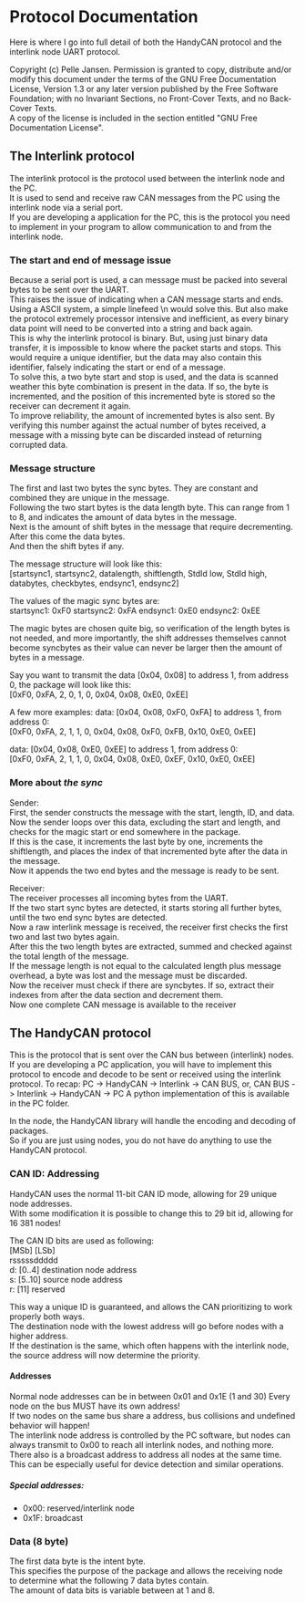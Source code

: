 # Protocol Documentation
Here is where I go into full detail of both the HandyCAN protocol and the interlink node UART protocol.  

Copyright (c) Pelle Jansen.
Permission is granted to copy, distribute and/or modify this document
under the terms of the GNU Free Documentation License, Version 1.3
or any later version published by the Free Software Foundation;
with no Invariant Sections, no Front-Cover Texts, and no Back-Cover Texts.  
A copy of the license is included in the section entitled "GNU
Free Documentation License". 


## The Interlink protocol
The interlink protocol is the protocol used between the interlink node and the PC.  
It is used to send and receive raw CAN messages from the PC using the interlink node via a serial port.  
If you are developing a application for the PC, this is the protocol you need to implement in your program 
to allow communication to and from the interlink node.  
  
### The start and end of message issue
Because a serial port is used, a can message must be packed into several bytes to be sent over the UART.  
This raises the issue of indicating when a CAN message starts and ends.  
Using a ASCII system, a simple linefeed \n would solve this.
But also make the protocol extremely processor intensive and inefficient, as every
binary data point will need to be converted into a string and back again.  
This is why the interlink protocol is binary.
But, using just binary data transfer, it is impossible to know where the packet starts and stops.
This would require a unique identifier, but the data may also contain this identifier, 
falsely indicating the start or end of a message.  
To solve this, a two byte start and stop is used, and the data is scanned weather this byte combination
is present in the data. If so, the byte is incremented, and the position of this incremented byte is stored 
so the receiver can decrement it again.  
To improve reliability, the amount of incremented bytes is also sent. By verifying this number
against the actual number of bytes received, a message with a missing byte can be discarded instead 
of returning corrupted data.  

### Message structure
The first and last two bytes the sync bytes.
They are constant and combined they are unique in the message.  
Following the two start bytes is the data length byte. 
This can range from 1 to 8, and indicates the amount of data bytes in the message.  
Next is the amount of shift bytes in the message that require decrementing.  
After this come the data bytes.  
And then the shift bytes if any.  

The message structure will look like this:  
[startsync1, startsync2, datalength, shiftlength, StdId low, StdId high, databytes, checkbytes, endsync1, endsync2]

The values of the magic sync bytes are:  
startsync1: 0xF0
startsync2: 0xFA
endsync1: 0xE0
endsync2: 0xEE

The magic bytes are chosen quite big, so verification of the length bytes is not needed, and more importantly,
the shift addresses themselves cannot become syncbytes as their value can never be larger then the amount of 
bytes in a message.  

Say you want to transmit the data [0x04, 0x08] to address 1, from address 0, the package will look like this:  
[0xF0, 0xFA, 2, 0, 1, 0, 0x04, 0x08, 0xE0, 0xEE]

A few more examples:
data: [0x04, 0x08, 0xF0, 0xFA] to address 1, from address 0:  
[0xF0, 0xFA, 2, 1, 1, 0, 0x04, 0x08, 0xF0, 0xFB, 0x10, 0xE0, 0xEE]

data: [0x04, 0x08, 0xE0, 0xEE] to address 1, from address 0:  
[0xF0, 0xFA, 2, 1, 1, 0, 0x04, 0x08, 0xE0, 0xEF, 0x10, 0xE0, 0xEE]


### More about _the sync_
Sender:  
First, the sender constructs the message with the start, length, ID, and data.
Now the sender loops over this data, excluding the start and length, and checks for the magic start or end somewhere in the package.  
If this is the case, it increments the last byte by one, increments the shiftlength, and places the index of that
incremented byte after the data in the message.  
Now it appends the two end bytes and the message is ready to be sent.  

Receiver:  
The receiver processes all incoming bytes from the UART.  
If the two start sync bytes are detected, it starts storing all further bytes, until the two end sync bytes are detected.  
Now a raw interlink message is received, the receiver first checks the first two and last two bytes again.  
After this the two length bytes are extracted, summed and checked against the total length of the message.  
If the message length is not equal to the calculated length plus message overhead, a byte was lost and the message must be discarded.  
Now the receiver must check if there are syncbytes. If so, extract their indexes from after the data section and decrement them.  
Now one complete CAN message is available to the receiver


## The HandyCAN protocol
This is the protocol that is sent over the CAN bus between (interlink) nodes.
If you are developing a PC application, you will have to implement this protocol to encode and decode 
to be sent or received using the interlink protocol.
To recap: PC -> HandyCAN -> Interlink -> CAN BUS, or, CAN BUS -> Interlink -> HandyCAN -> PC
A python implementation of this is available in the PC folder.

In the node, the HandyCAN library will handle the encoding and decoding of packages.  
So if you are just using nodes, you do not have do anything to use the HandyCAN protocol.  

### CAN ID: Addressing
HandyCAN uses the normal 11-bit CAN ID mode, allowing for 29 unique node addresses.  
With some modification it is possible to change this to 29 bit id, allowing for 16 381 nodes!  

The CAN ID bits are used as following:  
[MSb]        [LSb]  
rsssssddddd  
d: [0..4] destination node address  
s: [5..10] source node address  
r: [11] reserved  

This way a unique ID is guaranteed, and allows the CAN prioritizing to work properly both ways.  
The destination node with the lowest address will go before nodes with a higher address.  
If the destination is the same, which often happens with the interlink node, the source address
will now determine the priority.  

#### Addresses
Normal node addresses can be in between 0x01 and 0x1E (1 and 30)
Every node on the bus MUST have its own address!  
If two nodes on the same bus share a address, bus collisions and undefined behavior will happen!  
The interlink node address is controlled by the PC software, but nodes can always transmit to 0x00
to reach all interlink nodes, and nothing more.  
There also is a broadcast address to address all nodes at the same time.  
This can be especially useful for device detection and similar operations.  

##### Special addresses:
-  0x00: reserved/interlink node
-  0x1F: broadcast


### Data (8 byte)  
The first data byte is the intent byte.  
This specifies the purpose of the package and allows the receiving node  
to determine what the following 7 data bytes contain.  
The amount of data bits is variable between at 1 and 8.  


